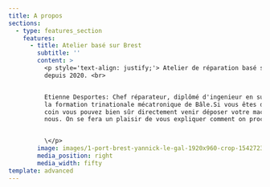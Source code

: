```yaml
---
title: A propos
sections:
  - type: features_section
    features:
      - title: Atelier basé sur Brest
        subtitle: ''
        content: >
          <p style='text-align: justify;'> Atelier de réparation basé sur Brest
          depuis 2020. <br>


          Etienne Desportes: Chef réparateur, diplômé d'ingenieur en suisse de
          la formation trinationale mécatronique de Bâle.Si vous êtes dans le
          coin vous pouvez bien sûr directement venir déposer votre machine chez
          nous. On se fera un plaisir de vous expliquer comment on procède. 


          \</p>
        image: images/1-port-brest-yannick-le-gal-1920x960-crop-1542723260.jpg
        media_position: right
        media_width: fifty
template: advanced
---
```

